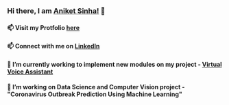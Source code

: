 ### Hi there, I am <a href =  "aniketsinha06.github.io">Aniket Sinha!</a> 👋
#### 📫 Visit my Protfolio <a href =  "https://aniketsinha06.github.io/voice_assistant.html">here</a>
#### 📫 Connect with me on <a href =  "https://www.linkedin.com/in/aniket-sinha">LinkedIn</a>
#### 🔭 I’m currently working to implement new modules on my project - <a href =  "https://aniketsinha06.github.io/voice_assistant.html">Virtual Voice Assistant</a>
#### 🌱 I’m working on Data Science and Computer Vision project - "Coronavirus Outbreak Prediction Using Machine Learning"


<!--
**aniketsinha06/aniketsinha06** is a ✨ _special_ ✨ repository because its `README.md` (this file) appears on your GitHub profile.

Here are some ideas to get you started:

- 🔭 I’m currently working on project - Virtual Voice Assistant
- 🌱 I’m currently learning Data Science
- 💬 Ask me about my work
- 📫 How to reach me: <a href =  "aniketsinha06.github.io">Click Here</a>
- 😄 Pronouns: He/Him
- ⚡ Fun fact: 
-->
